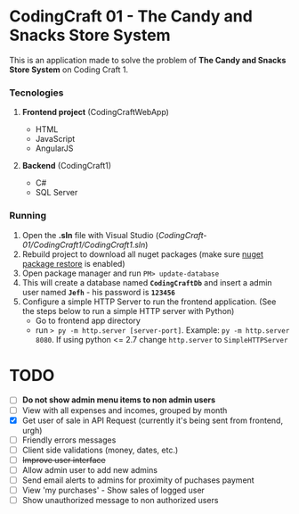 # CodingCraft 01 - The Candy and Snacks Store System

This is an application made to solve the problem of **The Candy and Snacks Store System** on Coding Craft 1.

### Tecnologies
1. **Frontend project** (CodingCraftWebApp)
   * HTML
   * JavaScript
   * AngularJS

2. **Backend** (CodingCraft1)
   * C#
   * SQL Server


### Running
1. Open the **.sln** file with Visual Studio (*CodingCraft-01/CodingCraft1/CodingCraft1.sln*)
2. Rebuild project to download all nuget packages (make sure [nuget package restore](https://docs.nuget.org/consume/package-restore) is enabled)
3. Open package manager and run `PM> update-database`
4. This will create a database named **`CodingCraftDb`** and insert a admin user named **`Jefh`** - his password is **`123456`**
5. Configure a simple HTTP Server to run the frontend application. (See the steps below to run a simple HTTP server with Python)
   * Go to frontend app directory
   * run `> py -m http.server [server-port]`. Example: `py -m http.server 8080`. If using python <= 2.7 change `http.server` to `SimpleHTTPServer`
  


# TODO
- [ ] **Do not show admin menu items to non admin users**
- [ ] View with all expenses and incomes, grouped by month
- [X] Get user of sale in API Request (currently it's being sent from frontend, urgh)
- [ ] Friendly errors messages
- [ ] Client side validations (money, dates, etc.)
- [ ] ~~Improve user interface~~
- [ ] Allow admin user to add new admins
- [ ] Send email alerts to admins for proximity of puchases payment
- [ ] View 'my purchases' - Show sales of logged user
- [ ] Show unauthorized message to non authorized users

